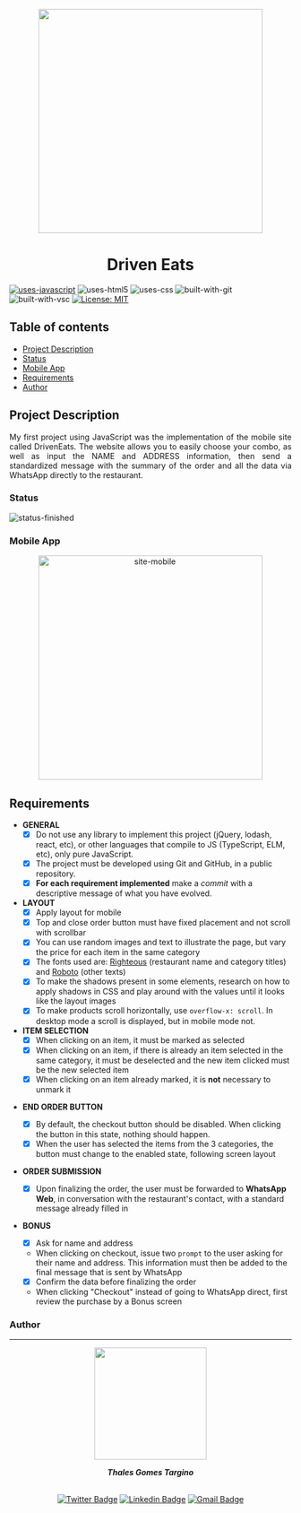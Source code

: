 <p align="center">
  <img src="https://user-images.githubusercontent.com/97575616/152998646-3b953cf4-520f-4f70-822c-5498b7e77530.png" width="400px" alt="">
</p>

<h1 align="center">Driven Eats</h1>

[![uses-javascript](https://img.shields.io/badge/JavaScript-F7DF1E?style=for-the-badge&logo=javascript&logoColor=black)](https://www.javascript.com)
![uses-html5](https://img.shields.io/badge/HTML5-E34F26?style=for-the-badge&logo=html5&logoColor=white)
![uses-css](https://img.shields.io/badge/CSS3-1572B6?style=for-the-badge&logo=css3&logoColor=white)
![built-with-git](https://img.shields.io/badge/Git-E34F26?style=for-the-badge&logo=git&logoColor=white)
![built-with-vsc](https://img.shields.io/badge/VISUAL%20STUDIO%20CODE-blue?style=for-the-badge&logo=visualstudiocode)
[![License: MIT](https://img.shields.io/badge/LICENSE-MIT-blue?style=for-the-badge)](https://opensource.org/licenses/MIT)

## Table of contents
* [Project Description](#project-description)
* [Status](#status)
* [Mobile App](#mobile-app)
* [Requirements](#requirements)
* [Author](#author)


## Project Description
<p align="justify">My first project using JavaScript was the implementation of the mobile site called DrivenEats. The website allows you to easily choose your combo, as well as input the NAME and ADDRESS information, then send a standardized message with the summary of the order and all the data via WhatsApp directly to the restaurant.</p>

### Status
![status-finished](https://user-images.githubusercontent.com/97575616/152926720-d042178b-24c0-4d6b-94fb-0ccbd3c082cc.svg)

### Mobile App
<div align="center">
  <img width="400px" src="https://user-images.githubusercontent.com/97575616/157726794-8e44aa1c-fd7a-4d68-98f7-a9b78df41003.gif" alt="site-mobile">
</div>

  
## Requirements

* **GENERAL**
    - [x] Do not use any library to implement this project (jQuery, lodash, react, etc), or other languages that compile to JS (TypeScript, ELM, etc), only pure JavaScript.
    - [x] The project must be developed using Git and GitHub, in a public repository.
    - [x] **For each requirement implemented** make a *commit* with a descriptive message of what you have evolved.

* **LAYOUT**
  - [x] Apply layout for mobile
  - [x] Top and close order button must have fixed placement and not scroll with scrollbar
  - [x] You can use random images and text to illustrate the page, but vary the price for each item in the same category
  - [x] The fonts used are: [Righteous](https://fonts.google.com/specimen/Righteous) (restaurant name and category titles) and [Roboto](https://fonts.google.com/specimen/Roboto) (other texts)
  - [x] To make the shadows present in some elements, research on how to apply shadows in CSS and play around with the values until it looks like the layout images
  - [x] To make products scroll horizontally, use `overflow-x: scroll`. In desktop mode a scroll is displayed, but in mobile mode not. 

* **ITEM SELECTION**
  - [x] When clicking on an item, it must be marked as selected
  - [x] When clicking on an item, if there is already an item selected in the same category, it must be deselected and the new item clicked must be the new selected item
  - [x] When clicking on an item already marked, it is **not** necessary to unmark it 

- **END ORDER BUTTON**
  - [x] By default, the checkout button should be disabled. When clicking the button in this state, nothing should happen.
  - [x] When the user has selected the items from the 3 categories, the button must change to the enabled state, following screen layout 

- **ORDER SUBMISSION**
  - [x] Upon finalizing the order, the user must be forwarded to **WhatsApp Web**, in conversation with the restaurant's contact, with a standard message already filled in 

- **BONUS**

  - [x] Ask for name and address
   - When clicking on checkout, issue two `prompt` to the user asking for their name and address. This information must then be added to the final message that is sent by WhatsApp
  - [x] Confirm the data before finalizing the order
   - When clicking "Checkout" instead of going to WhatsApp direct, first review the purchase by a Bonus screen 

### Author
---
<div align="center">
<img width= 200px src="https://user-images.githubusercontent.com/97575616/157583676-812b2612-a644-4c18-be9c-61f633406f50.png" alt=""/>
  <p> <i><b>Thales Gomes Targino</i></b> </p>

<br /> [![Twitter Badge](https://img.shields.io/badge/-@thales_targino-1ca0f1?style=flat-square&labelColor=1ca0f1&logo=twitter&logoColor=white&link=https://twitter.com/thales_targino)](https://twitter.com/thales_targino) [![Linkedin Badge](https://img.shields.io/badge/-thalesgomest-blue?style=flat-square&logo=Linkedin&logoColor=white&link=https://www.linkedin.com/in/thales-gomes-targino/)](https://www.linkedin.com/in/thales-gomes-targino/) 
[![Gmail Badge](https://img.shields.io/badge/-thalestargino@gmail.com-c14438?style=flat-square&logo=Gmail&logoColor=white&link=mailto:thalestargino@gmail.com)](mailto:thalestargino@gmail.com)
  
</div>
